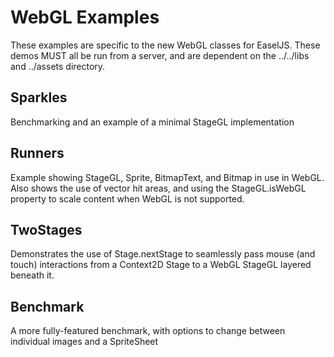 # WebGL Examples

These examples are specific to the new WebGL classes for EaselJS. These demos MUST all be run from a server, and are 
dependent on the ../../libs and ../assets directory.

## Sparkles

Benchmarking and an example of a minimal StageGL implementation

## Runners

Example showing StageGL, Sprite, BitmapText, and Bitmap in use in WebGL. Also shows the use of vector hit areas, and 
using the StageGL.isWebGL property to scale content when WebGL is not supported.

## TwoStages

Demonstrates the use of Stage.nextStage to seamlessly pass mouse (and touch) interactions from a Context2D Stage to a 
WebGL StageGL layered beneath it.

## Benchmark

A more fully-featured benchmark, with options to change between individual images and a SpriteSheet